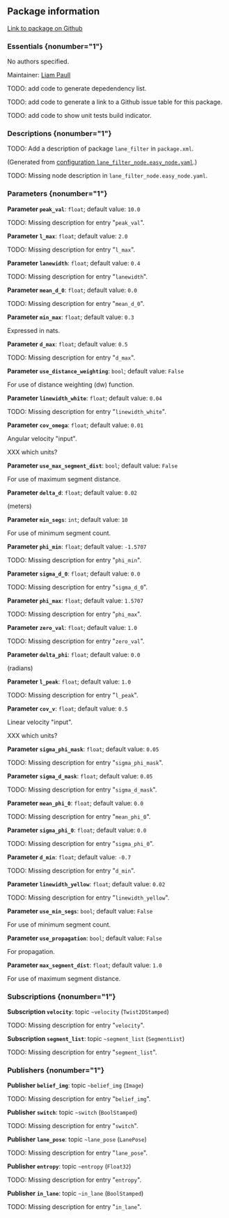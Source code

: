 <div id='lane_filter-autogenerated' markdown='1'>


<!-- do not edit this file, autogenerated -->

## Package information 

[Link to package on Github](github:org=duckietown,repo=Software,path=10-lane-control/lane_filter,branch=andrea-config)

### Essentials {nonumber="1"}

No authors specified.

Maintainer: [Liam Paull](mailto:paull@mit.edu)

TODO: add code to generate depedendency list.

TODO: add code to generate a link to a Github issue table for this package.

TODO: add code to show unit tests build indicator.

### Descriptions {nonumber="1"}

TODO: Add a description of package `lane_filter` in `package.xml`.



</div>

<!-- file start -->

<div id='lane_filter-lane_filter_node-autogenerated' markdown='1'>


<!-- do not edit this file, autogenerated -->

(Generated from [configuration `lane_filter_node.easy_node.yaml`](github:org=duckietown,repo=Software,path=lane_filter_node.easy_node.yaml,branch=andrea-config).)

TODO: Missing node description in `lane_filter_node.easy_node.yaml`.

### Parameters {nonumber="1"}

**Parameter `peak_val`**: `float`; default value: `10.0`

TODO: Missing description for entry "`peak_val`".

**Parameter `l_max`**: `float`; default value: `2.0`

TODO: Missing description for entry "`l_max`".

**Parameter `lanewidth`**: `float`; default value: `0.4`

TODO: Missing description for entry "`lanewidth`".

**Parameter `mean_d_0`**: `float`; default value: `0.0`

TODO: Missing description for entry "`mean_d_0`".

**Parameter `min_max`**: `float`; default value: `0.3`

Expressed in nats.

**Parameter `d_max`**: `float`; default value: `0.5`

TODO: Missing description for entry "`d_max`".

**Parameter `use_distance_weighting`**: `bool`; default value: `False`

For use of distance weighting (dw) function.

**Parameter `linewidth_white`**: `float`; default value: `0.04`

TODO: Missing description for entry "`linewidth_white`".

**Parameter `cov_omega`**: `float`; default value: `0.01`

Angular velocity "input".

XXX which units?

**Parameter `use_max_segment_dist`**: `bool`; default value: `False`

For use of maximum segment distance.

**Parameter `delta_d`**: `float`; default value: `0.02`

(meters)

**Parameter `min_segs`**: `int`; default value: `10`

For use of minimum segment count.

**Parameter `phi_min`**: `float`; default value: `-1.5707`

TODO: Missing description for entry "`phi_min`".

**Parameter `sigma_d_0`**: `float`; default value: `0.0`

TODO: Missing description for entry "`sigma_d_0`".

**Parameter `phi_max`**: `float`; default value: `1.5707`

TODO: Missing description for entry "`phi_max`".

**Parameter `zero_val`**: `float`; default value: `1.0`

TODO: Missing description for entry "`zero_val`".

**Parameter `delta_phi`**: `float`; default value: `0.0`

(radians)

**Parameter `l_peak`**: `float`; default value: `1.0`

TODO: Missing description for entry "`l_peak`".

**Parameter `cov_v`**: `float`; default value: `0.5`

Linear velocity "input".

XXX which units?

**Parameter `sigma_phi_mask`**: `float`; default value: `0.05`

TODO: Missing description for entry "`sigma_phi_mask`".

**Parameter `sigma_d_mask`**: `float`; default value: `0.05`

TODO: Missing description for entry "`sigma_d_mask`".

**Parameter `mean_phi_0`**: `float`; default value: `0.0`

TODO: Missing description for entry "`mean_phi_0`".

**Parameter `sigma_phi_0`**: `float`; default value: `0.0`

TODO: Missing description for entry "`sigma_phi_0`".

**Parameter `d_min`**: `float`; default value: `-0.7`

TODO: Missing description for entry "`d_min`".

**Parameter `linewidth_yellow`**: `float`; default value: `0.02`

TODO: Missing description for entry "`linewidth_yellow`".

**Parameter `use_min_segs`**: `bool`; default value: `False`

For use of minimum segment count.

**Parameter `use_propagation`**: `bool`; default value: `False`

For propagation.

**Parameter `max_segment_dist`**: `float`; default value: `1.0`

For use of maximum segment distance.

### Subscriptions {nonumber="1"}

**Subscription `velocity`**: topic `~velocity` (`Twist2DStamped`)

TODO: Missing description for entry "`velocity`".

**Subscription `segment_list`**: topic `~segment_list` (`SegmentList`)

TODO: Missing description for entry "`segment_list`".

### Publishers {nonumber="1"}

**Publisher `belief_img`**: topic `~belief_img` (`Image`)

TODO: Missing description for entry "`belief_img`".

**Publisher `switch`**: topic `~switch` (`BoolStamped`)

TODO: Missing description for entry "`switch`".

**Publisher `lane_pose`**: topic `~lane_pose` (`LanePose`)

TODO: Missing description for entry "`lane_pose`".

**Publisher `entropy`**: topic `~entropy` (`Float32`)

TODO: Missing description for entry "`entropy`".

**Publisher `in_lane`**: topic `~in_lane` (`BoolStamped`)

TODO: Missing description for entry "`in_lane`".



</div>